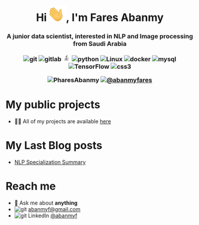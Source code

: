 <!--
**PharesAbanmy/PharesAbanmy** is a ✨ _special_ ✨ repository because its `README.md` (this file) appears on your GitHub profile.

Here are some ideas to get you started:

- 🔭 I’m currently working on ...
- 🌱 I’m currently learning ...
- 👯 I’m looking to collaborate on ...
- 🤔 I’m looking for help with ...
- 💬 Ask me about ...
- 📫 How to reach me: ...
- 😄 Pronouns: ...
- ⚡ Fun fact: ...
-->

<h1 align="center">Hi <img width="45" src="waving_hand.gif">, I'm Fares Abanmy </h1>
<h3 align="center">A junior data scientist, interested in NLP and Image processing from Saudi Arabia
<p align="center">
 <img src="https://img.icons8.com/color/48/000000/git.png" alt="git" width="20" height="20"/> 
 <img src="https://img.icons8.com/color/48/000000/gitlab.png" alt="gitlab" width="20" height="20"/>
 <img src="https://raw.githubusercontent.com/vorillaz/devicons/master/!SVG/java.svg" alt="JAVA" width="20" height="20"/> 
 <img src="https://img.icons8.com/color/48/000000/python.png" alt="python" width="20" height="20"/>
 <img src="https://img.icons8.com/color/48/000000/linux.png" alt="Linux"  width="20" height="20" />
 <img src="https://img.icons8.com/color/48/000000/docker.png" alt="docker"  width="20" height="20" /> 
 <img src="https://img.icons8.com/ios-filled/50/000000/mysql-logo.png" alt="mysql"  width="20" height="20" /> 
 <img src="https://www.vectorlogo.zone/logos/tensorflow/tensorflow-icon.svg" alt="TensorFlow"  width="20" height="20" /> 
 <img src="https://img.icons8.com/dusk/48/000000/css3.png" alt="css3"  width="20" height="20" />
</p>

<p align="center">

   <img src="https://komarev.com/ghpvc/?username=PharesAbanmy" alt="PharesAbanmy" />
   <a href="https://www.linkedin.com/in/fares-abanmy-b46a6317a/"><img src="https://img.shields.io/badge/--linkedin?label=LinkedIn&logo=LinkedIn&style=social" alt="@abanmyfares" /></a>
</p>

# My public projects
- 👨‍💻 All of my projects are available [here](https://github.com/PharesAbanmy?tab=repositories)

# My Last Blog posts
- [NLP Specialization Summary](https://github.com/PharesAbanmy/NLP-Specialization-Summary)

# Reach me
- 💬 Ask me about **anything**
-  <img src="https://img.icons8.com/color/48/000000/email.png" alt="git" width="20" height="20"/> [abanmyf@gmail.com](mailto:abanmyfares@gmail.com)
- <img src="https://img.icons8.com/color/48/000000/linkedin.png" alt="git" width="20" height="20"/> LinkedIn [@abanmyf](https://www.linkedin.com/in/fares-abanmy-b46a6317a/)

